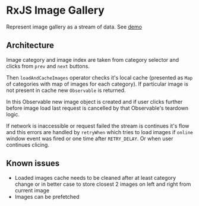 # RxJS Image Gallery

Represent image gallery as a stream of data. See [demo](https://artemeesenin.github.io/rxjs-gallery/)

## Architecture

Image category and image index are taken from category selector and clicks from `prev` and `next` buttons.

Then `loadAndCacheImages` operator checks it's local cache (presented as `Map` of categories with map of images for each category). If particular image is not present in cache new `Observable` is returned.

In this Observable new image object is created and if user clicks further before image load last request is cancelled by that Observable's teardown logic.

If network is inaccessible or request failed the stream is continues it's flow and this errors are handled by `retryWhen` which tries to load images if `online` window event was fired or one time after `RETRY_DELAY`. Or when user continues clicing.

## Known issues

* Loaded images cache needs to be cleaned after at least category change or in better case to store closest 2 images on left and right from current image
* Images can be prefetched
